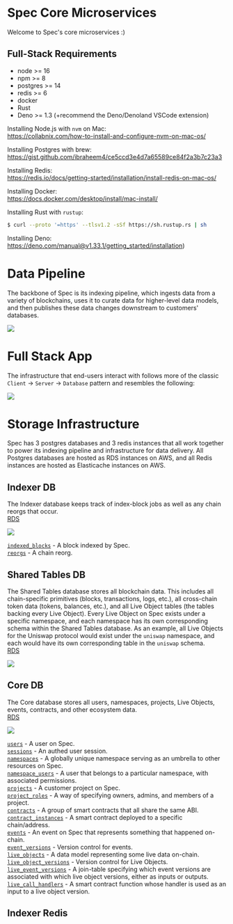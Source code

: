 # Spec Core Microservices

Welcome to Spec's core microservices :)

## Full-Stack Requirements

- node >= 16
- npm >= 8
- postgres >= 14
- redis >= 6
- docker
- Rust
- Deno >= 1.3 (+recommend the Deno/Denoland VSCode extension)

Installing Node.js with `nvm` on Mac:<br>
https://collabnix.com/how-to-install-and-configure-nvm-on-mac-os/

Installing Postgres with brew:<br>
https://gist.github.com/ibraheem4/ce5ccd3e4d7a65589ce84f2a3b7c23a3

Installing Redis:<br>
https://redis.io/docs/getting-started/installation/install-redis-on-mac-os/

Installing Docker:<br>
https://docs.docker.com/desktop/install/mac-install/

Installing Rust with `rustup`:
```bash
$ curl --proto '=https' --tlsv1.2 -sSf https://sh.rustup.rs | sh
```

Installing Deno:<br>
https://deno.com/manual@v1.33.1/getting_started/installation)

# Data Pipeline

The backbone of Spec is its indexing pipeline, which ingests data from a variety of blockchains, uses it to curate data for higher-level data models, and then publishes these data changes downstream to customers' databases.

![](https://dbjzhg7yxqn0y.cloudfront.net/data-pipeline.png)

# Full Stack App

The infrastructure that end-users interact with follows more of the classic `Client` -> `Server` -> `Database` pattern and resembles the following: 

![](https://dbjzhg7yxqn0y.cloudfront.net/full-stack.png)

# Storage Infrastructure

Spec has 3 postgres databases and 3 redis instances that all work together to power its indexing pipeline and infrastructure for data delivery. All Postgres databases are hosted as RDS instances on AWS, and all Redis instances are hosted as Elasticache instances on AWS.

## Indexer DB

The Indexer database keeps track of index-block jobs as well as any chain reorgs that occur.<br>
[RDS](https://us-west-1.console.aws.amazon.com/rds/home?region=us-west-1#database:id=indexer;is-cluster=false)

![](https://dbjzhg7yxqn0y.cloudfront.net/indexerdb.png)

[`indexed_blocks`](/shared/src/lib/indexer/db/entities/IndexedBlock.ts) - A block indexed by Spec.<br>
[`reorgs`](/shared/src/lib/indexer/db/entities/Reorg.ts) - A chain reorg.<br>

## Shared Tables DB

The Shared Tables database stores all blockchain data. This includes all chain-specific primitives (blocks, transactions, logs, etc.), all cross-chain token data (tokens, balances, etc.), and all Live Object tables (the tables backing every Live Object). Every Live Object on Spec exists under a specific namespace, and each namespace has its own corresponding schema within the Shared Tables database. As an example, all Live Objects for the Uniswap protocol would exist under the `uniswap` namespace, and each would have its own corresponding table in the `uniswap` schema.<br>
[RDS](https://us-west-1.console.aws.amazon.com/rds/home?region=us-west-1#database:id=shared-tables;is-cluster=false)

![](https://dbjzhg7yxqn0y.cloudfront.net/shared-tables.png)

## Core DB

The Core database stores all users, namespaces, projects, Live Objects, events, contracts, and other ecosystem data.<br>
[RDS](https://us-west-1.console.aws.amazon.com/rds/home?region=us-west-1#database:id=core;is-cluster=false)

![](https://dbjzhg7yxqn0y.cloudfront.net/coredb.png)

[`users`](/shared/src/lib/core/db/entities/User.ts) - A user on Spec.<br>
[`sessions`](/shared/src/lib/core/db/entities/Session.ts) - An authed user session.<br>
[`namespaces`](/shared/src/lib/core/db/entities/Namespace.ts) - A globally unique namespace serving as an umbrella to other resources on Spec.<br>
[`namespace_users`](/shared/src/lib/core/db/entities/NamespaceUser.ts) - A user that belongs to a particular namespace, with associated permissions.<br>
[`projects`](/shared/src/lib/core/db/entities/Project.ts) - A customer project on Spec.<br>
[`project_roles`](/shared/src/lib/core/db/entities/ProjectRole.ts) - A way of specifying owners, admins, and members of a project.<br>
[`contracts`](/shared/src/lib/core/db/entities/Contract.ts) - A group of smart contracts that all share the same ABI.<br>
[`contract_instances`](/shared/src/lib/core/db/entities/ContractInstance.ts) - A smart contract deployed to a specific chain/address.<br>
[`events`](/shared/src/lib/core/db/entities/Event.ts) - An event on Spec that represents something that happened on-chain.<br>
[`event_versions`](/shared/src/lib/core/db/entities/EventVersion.ts) - Version control for events.<br>
[`live_objects`](/shared/src/lib/core/db/entities/LiveObject.ts) - A data model representing some live data on-chain.<br>
[`live_object_versions`](/shared/src/lib/core/db/entities/LiveObjectVersion.ts) - Version control for Live Objects.<br>
[`live_event_versions`](/shared/src/lib/core/db/entities/LiveEventVersion.ts) - A join-table specifying which event versions are associated with which live object versions, either as inputs or outputs.<br>
[`live_call_handlers`](/shared/src/lib/core/db/entities/LiveCallHandler.ts) - A smart contract function whose handler is used as an input to a live object version.<br>

## Indexer Redis


